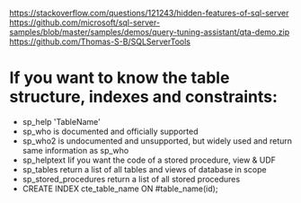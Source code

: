 https://stackoverflow.com/questions/121243/hidden-features-of-sql-server
https://github.com/microsoft/sql-server-samples/blob/master/samples/demos/query-tuning-assistant/qta-demo.zip
https://github.com/Thomas-S-B/SQLServerTools

# If you want to know the table structure, indexes and constraints:

* sp_help 'TableName'
* sp_who is documented and officially supported
* sp_who2 is undocumented and unsupported, but widely used and return same information as sp_who
* sp_helptext Iif you want the code of a stored procedure, view & UDF
* sp_tables return a list of all tables and views of database in scope
* sp_stored_procedures return a list of all stored procedures
* CREATE INDEX cte_table_name ON #table_name(id);
